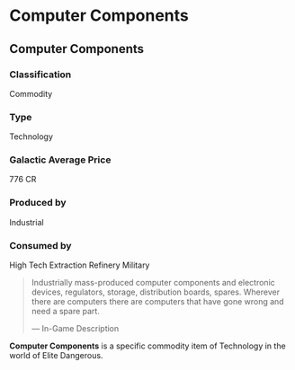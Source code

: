 # Computer Components
## Computer Components

### Classification

Commodity

### Type

Technology

### Galactic Average Price

776 CR

### Produced by

Industrial

### Consumed by

High Tech
Extraction
Refinery
Military

> 
> 
> Industrially mass-produced computer components and electronic devices, regulators, storage, distribution boards, spares. Wherever there are computers there are computers that have gone wrong and need a spare part.
> 
> 
> — In-Game Description
> 

**Computer Components** is a specific commodity item of Technology in the world of Elite Dangerous.